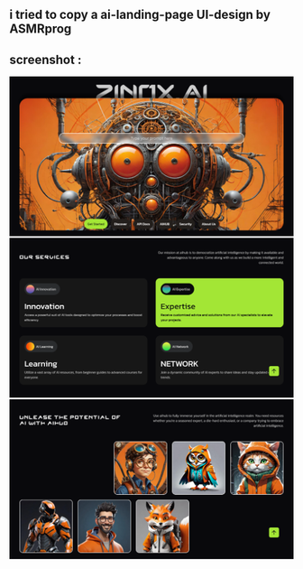## i tried to copy a ai-landing-page UI-design by ASMRprog

## screenshot : 

<img src="./assets/screenshots/sc1.png">
<img src="./assets/screenshots/sc2.png">
<img src="./assets/screenshots/sc3.png">
